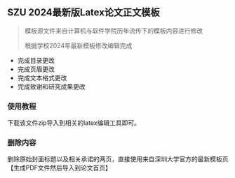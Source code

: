 ## SZU 2024最新版Latex论文正文模板

> 模板源文件来自计算机与软件学院历年流传下的模板内容进行修改
>
> 根据学校2024年最新模板修改编辑完成

- 完成目录更改
- 完成页眉更改
- 完成文本格式更改
- 完成致谢和研究成果更改

### 使用教程

下载该文件zip导入到相关的latex编辑工具即可。

### 删除内容

删除原始封面标题以及相关承诺的两页，直接使用来自深圳大学官方的最新模板页【生成PDF文件然后导入到论文首页】
